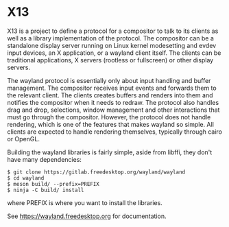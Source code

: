 # X13

X13 is a project to define a protocol for a compositor to talk to
its clients as well as a library implementation of the protocol.  The
compositor can be a standalone display server running on Linux kernel
modesetting and evdev input devices, an X application, or a wayland
client itself.  The clients can be traditional applications, X servers
(rootless or fullscreen) or other display servers.

The wayland protocol is essentially only about input handling and
buffer management.  The compositor receives input events and forwards
them to the relevant client.  The clients creates buffers and renders
into them and notifies the compositor when it needs to redraw.  The
protocol also handles drag and drop, selections, window management and
other interactions that must go through the compositor.  However, the
protocol does not handle rendering, which is one of the features that
makes wayland so simple.  All clients are expected to handle rendering
themselves, typically through cairo or OpenGL.

Building the wayland libraries is fairly simple, aside from libffi,
they don't have many dependencies:

    $ git clone https://gitlab.freedesktop.org/wayland/wayland
    $ cd wayland
    $ meson build/ --prefix=PREFIX
    $ ninja -C build/ install

where PREFIX is where you want to install the libraries.

See https://wayland.freedesktop.org for documentation.
